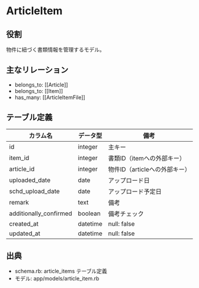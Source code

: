 # ArticleItem

## 役割
物件に紐づく書類情報を管理するモデル。

## 主なリレーション
- belongs_to: [[Article]]
- belongs_to: [[Item]]
- has_many: [[ArticleItemFile]]

## テーブル定義

| カラム名 | データ型 | 備考 |
|---|---|---|
| id | integer | 主キー |
| item_id | integer | 書類ID（itemへの外部キー） |
| article_id | integer | 物件ID（articleへの外部キー） |
| uploaded_date | date | アップロード日 |
| schd_upload_date | date | アップロード予定日 |
| remark | text | 備考 |
| additionally_confirmed | boolean | 備考チェック |
| created_at | datetime | null: false |
| updated_at | datetime | null: false |

## 出典
- schema.rb: article_items テーブル定義
- モデル: app/models/article_item.rb 